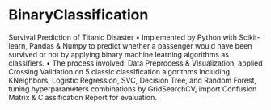 # BinaryClassification
Survival Prediction of Titanic Disaster
• Implemented by Python with Scikit-learn, Pandas & Numpy to predict whether a passenger would have been survived or not by applying binary machine learning algorithms as classifiers.
• The process involved: Data Preprocess & Visualization, applied Crossing Validation on 5 classic classification algorithms including KNeighbors, Logistic Regression, SVC, Decision Tree, and Random Forest, tuning hyperparameters combinations by GridSearchCV, import Confusion Matrix & Classification Report for evaluation.
